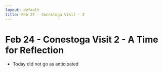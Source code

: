 ```yaml
---
layout: default
title: Feb 27 - Conestoga Visit - 2
---
```

# Feb 24 - Conestoga Visit 2 - A Time for Reflection

- Today did not go as anticipated
